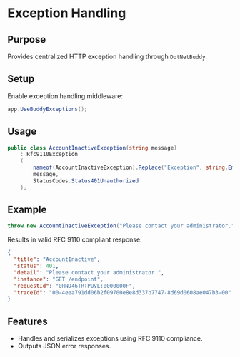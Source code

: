 # Exception Handling

## Purpose

Provides centralized HTTP exception handling through `DotNetBuddy`.

## Setup

Enable exception handling middleware:

```csharp
app.UseBuddyExceptions();
```

## Usage

```csharp
public class AccountInactiveException(string message)
    : Rfc9110Exception
    (
        nameof(AccountInactiveException).Replace("Exception", string.Empty),
        message,
        StatusCodes.Status401Unauthorized
    );
```

## Example

```csharp
throw new AccountInactiveException("Please contact your administrator.");
```
Results in valid RFC 9110 compliant response:
```json
{
  "title": "AccountInactive",
  "status": 401,
  "detail": "Please contact your administrator.",
  "instance": "GET /endpoint",
  "requestId": "0HND46TRTPUVL:0000000F",
  "traceId": "00-4eea791dd06b2f09700e8e8d337b7747-8d69d0608ae047b3-00"
}
```

## Features

- Handles and serializes exceptions using RFC 9110 compliance.
- Outputs JSON error responses.
